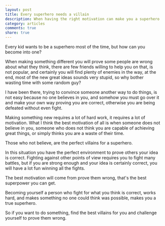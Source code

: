 ```yaml
---
layout: post
title: Every superhero needs a villain
description: When having the right motivation can make you a superhero.
category: articles
comments: true
share: true
---
```


Every kid wants to be a superhero most of the time, but how can you become into one?

When making something different you will prove some people are wrong about what they think, there are few friends willing to help you on that, is not popular, and certainly you will find plenty of enemies in the way, at the end, most of the new great ideas sounds very stupid, so why bother wasting time with some random guy?

I have been there, trying to convince someone another way to do things, is not easy because no one believes in you, and somehow you must go over it and make your own way proving you are correct, otherwise you are being defeated without even fight.

Making something new requires a lot of hard work, it requires a lot of motivation. What I think the best motivation of all is when someone does not believe in you, someone who does not think you are capable of achieving great things, or simply thinks you are a waste of their time.

Those who not believe, are the perfect villains for a superhero.

In this situation you have the perfect environment to prove others your idea is correct. Fighting against other points of view requires you to fight many battles, but if you are strong enough and your idea is certainly correct, you will have a lot fun winning all the fights.

The best motivation will come from prove them wrong, that's the best superpower you can get.

Becoming yourself a person who fight for what you think is correct, works hard, and makes something no one could think was possible, makes you a true superhero.

So if you want to do something, find the best villains for you and challenge yourself to prove them wrong.
